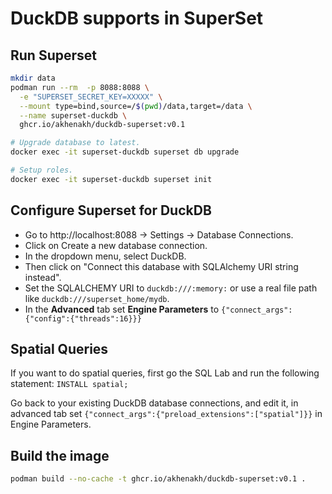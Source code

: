 # DuckDB supports in SuperSet

## Run Superset
```sh
mkdir data
podman run --rm  -p 8088:8088 \
  -e "SUPERSET_SECRET_KEY=XXXXX" \
  --mount type=bind,source=/$(pwd)/data,target=/data \
  --name superset-duckdb \
  ghcr.io/akhenakh/duckdb-superset:v0.1

# Upgrade database to latest.
docker exec -it superset-duckdb superset db upgrade

# Setup roles.
docker exec -it superset-duckdb superset init
```

## Configure Superset for DuckDB

- Go to http://localhost:8088 → Settings → Database Connections.
- Click on Create a new database connection.
- In the dropdown menu, select DuckDB.
- Then click on  "Connect this database with SQLAlchemy URI string instead".
- Set the SQLALCHEMY URI to `duckdb:///:memory:` or use a real file path like `duckdb:///superset_home/mydb`.
- In the **Advanced** tab set **Engine Parameters** to `{"connect_args":{"config":{"threads":16}}}`

## Spatial Queries
    
If you want to do spatial queries, first go the SQL Lab and run the following statement: `INSTALL spatial;`

Go back to your existing DuckDB database connections, and edit it, in advanced tab set `{"connect_args":{"preload_extensions":["spatial"]}}` in  Engine Parameters.


## Build the image
```sh
podman build --no-cache -t ghcr.io/akhenakh/duckdb-superset:v0.1 . 
```
